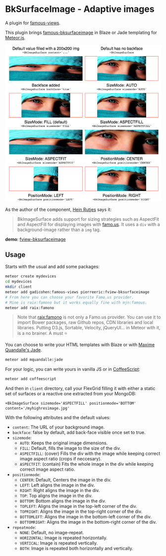 # BkSurfaceImage - Adaptive images
A plugin for [famous-views](http://famous-views.meteor.com).

This plugin brings [famous-bksurfaceimage](https://github.com/IjzerenHein/famous-bkimagesurface) in Blaze or Jade templating for [Meteor.js](https://www.meteor.com).

![fview-bkimagesurface](https://raw.githubusercontent.com/PEM--/fview-bksurfaceimage/master/doc/bkimagesurface.png)

As the author of the component, [Hein Rutjes](https://github.com/IjzerenHein) says it:
> BkImageSurface adds support for sizing strategies such as AspectFit and AspectFill for displaying images with [famo.us](http://famo.us). It uses a `div` with a background-image rather than a `img` tag.

**demo**: [fview-bksurfaceimage](http://fview-bksurfaceimage.meteor.com)

## Usage
Starts with the usual and add some packages:
```bash
meteor create mydevices
cd mydevices
mkdir client
meteor add gadicohen:famous-views pierreeric:fview-bksurfaceimage
# From here you can choose your favorite Famo.us provider.
# Mine is raix:famono but it works equally fine with mjn:famous.
meteor add raix:famono
```

> Note that [raix:famono](https://atmospherejs.com/raix/famono) is not only a Famo.us provider. You can use it to import Bower packages, raw Github repos, CDN libraries and local libraries. Putting D3.js, Sortable, Velocity, jQueryUI... in Meteor with it, is a no brainer. A must :star:

You can choose to write your HTML templates with Blaze or
with [Maxime Quandalle's Jade](https://github.com/mquandalle/meteor-jade).
```bash
meteor add mquandalle:jade
```

For your logic, you can write yours in vanilla JS or in [CoffeeScript](https://atmospherejs.com/meteor/coffeescript):
```bash
meteor add coffeescript
```

And then in `client` directory, call your FlexGrid filling it with either a static set of surfaces or a reactive one extracted from your MongoDB:
```jade
+BkImageSurface sizemode='ASPECTFILL' positionmode='BOTTOM' content='/myhighresimage.jpg'
```
With the following attributes and the default values:
* `content`: The URL of your background image.
* `backface`: false by default, add back-face visible once set to true.
* `sizemode`:
  * `AUTO`: Keeps the original image dimensions.
  * `FILL`: Default, fills the image to the size of the div.
  * `ASPECTFILL`: (cover) Fills the div with the image while keeping correct image aspect ratio (crops if neccesary).
  * `ASPECTFIT`: (contain) Fits the whole image in the div while keeping correct image aspect ratio.
* `positionmode`:
  * `CENTER`: Default, Centers the image in the div.
  * `LEFT`: Left aligns the image in the div.
  * `RIGHT`: Right aligns the image in the div.
  * `TOP`: Top aligns the image in the div.
  * `BOTTOM`: Bottom aligns the image in the div.
  * `TOPLEFT`: Aligns the image in the top-left corner of the div.
  * `TOPRIGHT`: Aligns the image in the top-right corner of the div.
  * `BOTTOMLEFT`: Aligns the image in the bottom-left corner of the div.
  * `BOTTOMRIGHT`: Aligns the image in the bottom-right corner of the div.
* `repeatmode`:
  * `NONE`: Default, no image-repeat.
  * `HORIZONTAL`: Image is repeated horizontally.
  * `VERTICAL`: Image is repeated vertically.
  * `BOTH`: Image is repeated both horizontally and vertically.
